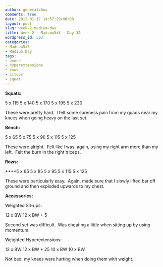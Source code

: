 ```yaml
---
author: generalchoa
comments: true
date: 2012-01-17 14:57:29+00:00
layout: post
slug: week-2-medium-day
title: Week 2 - Madcow5x5 - Day 3A
wordpress_id: 563
categories:
- Madcow5x5
- Medium Day
tags:
- bench
- hyperextensions
- rows
- situps
- squat
---
```


**Squats:**

5 x 115
5 x 140
5 x 170
5 x 195
5 x 230

These were pretty hard.  I felt some soreness pain from my quads near my knees when going heavy on the last set.

**Bench:**

5 x 65
5 x 75
5 x 90
5 x 115
5 x 125

These were alright.  Felt like I was, again, using my right arm more than my left.  Felt the burn in the right triceps.

**Rows:**

****5 x 65
5 x 85
5 x 95
5 x 115
5 x 125

These were particularly easy.  Again, made sure that I slowly lifted bar off ground and then exploded upwards to my chest.

**Accessories:**

Weighted Sit-ups:

12 x BW
12 x BW + 5

Second set was difficult.  Was cheating a little when sitting up by using momentum.

Weighted Hyperextensions:

12 x BW
12 x BW + 25
10 x BW
10 x BW

Not bad, my knees were hurting when doing them with weight.
